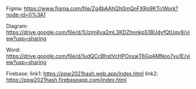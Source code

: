 Figma:  https://www.figma.com/file/Zg4bAAhl2h0mQnFXRo9KTr/Work?node-id=0%3A1

Diagram:  https://drive.google.com/file/d/1Uzjm6va2mL3KDZhnnkpS1BUdyfQtUqy9/view?usp=sharing

Word:  https://drive.google.com/file/d/1udQCcBhstVcHPOxxajT6GqAMNoo7yu1E/view?usp=sharing

Firebase: link1: https://ppw2021hash.web.app/index.html
	  link2: https://ppw2021hash.firebaseapp.com/index.html